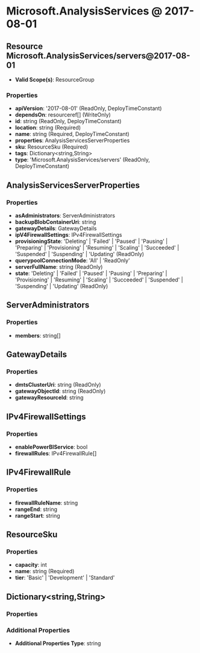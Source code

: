 # Microsoft.AnalysisServices @ 2017-08-01

## Resource Microsoft.AnalysisServices/servers@2017-08-01
* **Valid Scope(s)**: ResourceGroup
### Properties
* **apiVersion**: '2017-08-01' (ReadOnly, DeployTimeConstant)
* **dependsOn**: resourceref[] (WriteOnly)
* **id**: string (ReadOnly, DeployTimeConstant)
* **location**: string (Required)
* **name**: string (Required, DeployTimeConstant)
* **properties**: AnalysisServicesServerProperties
* **sku**: ResourceSku (Required)
* **tags**: Dictionary<string,String>
* **type**: 'Microsoft.AnalysisServices/servers' (ReadOnly, DeployTimeConstant)

## AnalysisServicesServerProperties
### Properties
* **asAdministrators**: ServerAdministrators
* **backupBlobContainerUri**: string
* **gatewayDetails**: GatewayDetails
* **ipV4FirewallSettings**: IPv4FirewallSettings
* **provisioningState**: 'Deleting' | 'Failed' | 'Paused' | 'Pausing' | 'Preparing' | 'Provisioning' | 'Resuming' | 'Scaling' | 'Succeeded' | 'Suspended' | 'Suspending' | 'Updating' (ReadOnly)
* **querypoolConnectionMode**: 'All' | 'ReadOnly'
* **serverFullName**: string (ReadOnly)
* **state**: 'Deleting' | 'Failed' | 'Paused' | 'Pausing' | 'Preparing' | 'Provisioning' | 'Resuming' | 'Scaling' | 'Succeeded' | 'Suspended' | 'Suspending' | 'Updating' (ReadOnly)

## ServerAdministrators
### Properties
* **members**: string[]

## GatewayDetails
### Properties
* **dmtsClusterUri**: string (ReadOnly)
* **gatewayObjectId**: string (ReadOnly)
* **gatewayResourceId**: string

## IPv4FirewallSettings
### Properties
* **enablePowerBIService**: bool
* **firewallRules**: IPv4FirewallRule[]

## IPv4FirewallRule
### Properties
* **firewallRuleName**: string
* **rangeEnd**: string
* **rangeStart**: string

## ResourceSku
### Properties
* **capacity**: int
* **name**: string (Required)
* **tier**: 'Basic' | 'Development' | 'Standard'

## Dictionary<string,String>
### Properties
### Additional Properties
* **Additional Properties Type**: string

